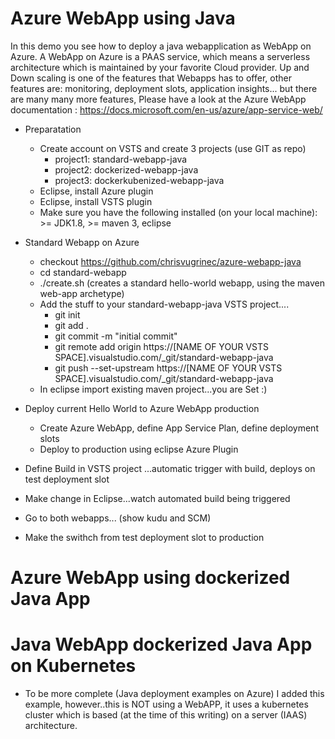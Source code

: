 # Azure WebApp using Java

In this demo you see how to deploy a java webapplication as WebApp on Azure.
A WebApp on Azure is a PAAS service, which means a serverless architecture which is maintained by your favorite Cloud provider.
Up and Down scaling is one of the features that Webapps has to offer, other features are: monitoring, deployment slots, application insights... but there are many many more features, Please have a look at the Azure WebApp documentation : https://docs.microsoft.com/en-us/azure/app-service-web/

- Preparatation
  - Create account on VSTS and create 3 projects (use GIT as repo)
    - project1: standard-webapp-java
    - project2: dockerized-webapp-java
    - project3: dockerkubenized-webapp-java 
  - Eclipse, install Azure plugin
  - Eclipse, install VSTS plugin
  - Make sure you have the following installed (on your local machine): >= JDK1.8, >= maven 3, eclipse 

- Standard Webapp on Azure
  - checkout https://github.com/chrisvugrinec/azure-webapp-java
  - cd standard-webapp
  - ./create.sh  (creates a standard hello-world webapp, using the maven web-app archetype)
  - Add the stuff to your standard-webapp-java VSTS project....
    - git init
    - git add .
    - git commit -m "initial commit"
    - git remote add origin https://[NAME OF YOUR VSTS SPACE].visualstudio.com/_git/standard-webapp-java
    - git push --set-upstream https://[NAME OF YOUR VSTS SPACE].visualstudio.com/_git/standard-webapp-java
  - In eclipse import existing maven project...you are Set :)
- Deploy current Hello World to Azure WebApp production
  - Create Azure WebApp, define App Service Plan, define deployment slots
  - Deploy to production using eclipse Azure Plugin
- Define Build in VSTS project ...automatic trigger with build, deploys on test deployment slot
- Make change in Eclipse...watch automated build being triggered
- Go to both webapps... (show kudu and SCM) 
- Make the swithch from test deployment slot to production

# Azure WebApp using dockerized Java App

# Java WebApp dockerized Java App on Kubernetes

  - To be more complete (Java deployment examples on Azure)  I added this example, however..this is NOT using a WebAPP, it uses a kubernetes cluster which is based (at the time of this writing) on a server (IAAS) architecture.

